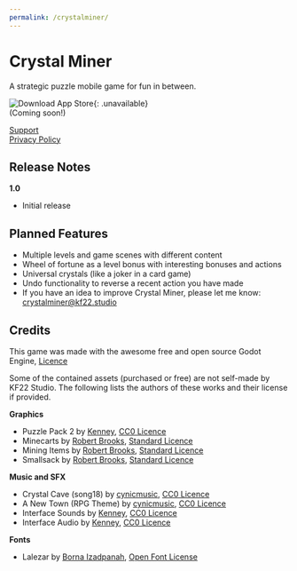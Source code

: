 ```yaml
---
permalink: /crystalminer/
---
```


# Crystal Miner

A strategic puzzle mobile game for fun in between.

![Download App Store](/assets/img/app-store.svg){: .unavailable}  
(Coming soon!)

[Support](mailto:crystalminer@kf22.studio)  
[Privacy Policy](/crystalminer-privacy-policy.md)

## Release Notes

**1.0**

- Initial release

## Planned Features

- Multiple levels and game scenes with different content
- Wheel of fortune as a level bonus with interesting bonuses and actions
- Universal crystals (like a joker in a card game)
- Undo functionality to reverse a recent action you have made
- If you have an idea to improve Crystal Miner, please let me know: [crystalminer@kf22.studio](mailto:crystalminer@kf22.studio)

## Credits

This game was made with the awesome free and open source Godot Engine, [Licence](https://godotengine.org/license)

Some of the contained assets (purchased or free) are not self-made by KF22 Studio. The following lists the authors of these works and their license if provided.

**Graphics**

- Puzzle Pack 2 by [Kenney](https://kenney.nl), [CC0 Licence](http://creativecommons.org/publicdomain/zero/1.0/)
- Minecarts by [Robert Brooks](https://www.gamedeveloperstudio.com), [Standard Licence](https://www.gamedeveloperstudio.com/license.php)
- Mining Items by [Robert Brooks](https://www.gamedeveloperstudio.com), [Standard Licence](https://www.gamedeveloperstudio.com/license.php)
- Smallsack by [Robert Brooks](https://www.gamedeveloperstudio.com), [Standard Licence](https://www.gamedeveloperstudio.com/license.php)

**Music and SFX**

- Crystal Cave (song18) by [cynicmusic](https://opengameart.org/users/cynicmusic), [CC0 Licence](http://creativecommons.org/publicdomain/zero/1.0/)
- A New Town (RPG Theme) by [cynicmusic](https://opengameart.org/users/cynicmusic), [CC0 Licence](http://creativecommons.org/publicdomain/zero/1.0/)
- Interface Sounds by [Kenney](https://kenney.nl), [CC0 Licence](http://creativecommons.org/publicdomain/zero/1.0/)
- Interface Audio by [Kenney](https://kenney.nl), [CC0 Licence](http://creativecommons.org/publicdomain/zero/1.0/)

**Fonts**

- Lalezar by [Borna Izadpanah](www.borna.design), [Open Font License](http://scripts.sil.org/OFL)
